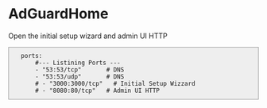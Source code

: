 <!DOCTYPE html>
<html>
    <head>
        <title>AdGuardHome dockercompose.yaml README</title>
            <style>
        code {
            background-color: #eee;
            border: 1px solid #999;
            display: block;
            padding: 10px;
            white-space: pre-wrap;
        }
    </style>
    </head>
    <body>
        <h1>AdGuardHome</h1>
        <p>Open the initial setup wizard and admin UI HTTP</p>
        <code>  ports:
      #--- Listining Ports ---
      - "53:53/tcp"       # DNS
      - "53:53/udp"       # DNS
      # - "3000:3000/tcp"   # Initial Setup Wizzard
      # - "8080:80/tcp"   # Admin UI HTTP</code>
</html>